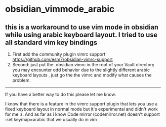 # obsidian_vimmode_arabic
## this is a workaround to use vim mode in obsidian while using arabic keyboard layout. I tried to use all standard vim key bindings
1. First add the community plugin vimrc support https://github.com/esm7/obsidian-vimrc-support
2. Second: just put the .obsidian.vimrc in the root of your Vault directory
you may encounter odd behavior due to the slightly different arabic keyboard layouts , just go the the vimrc and modify what causes the problem.
----
If you have a better way to do this please let me know.

I know that there is a feature in the vimrc support plugin that lets you use a fixed keyboard layout in normal mode but it's experimental and didn't work for me :(. And as far as i know Code mirror (codemirror.net) doesn't support :set keymap=arabic that we usually do in vim 
